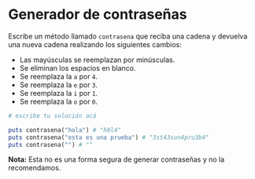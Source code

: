 # Generador de contraseñas

Escribe un método llamado `contrasena` que reciba una cadena y devuelva una nueva cadena realizando los siguientes cambios:

* Las mayúsculas se reemplazan por minúsculas.
* Se eliminan los espacios en blanco.
* Se reemplaza la `a` por `4`.
* Se reemplaza la `e` por `3`.
* Se reemplaza la `i` por `1`.
* Se reemplaza la `o` por `0`.

```ruby
# escribe tu solución acá

puts contrasena("hola") # "h0l4"
puts contrasena("esta es una prueba") # "3st43sun4pru3b4"
puts contrasena("") # ""
```

**Nota:** Esta no es una forma segura de generar contraseñas y no la recomendamos.
